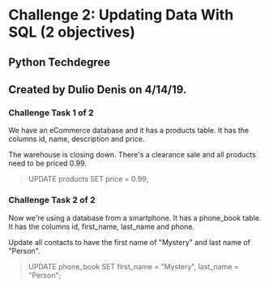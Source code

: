 # Challenge 2: Updating Data With SQL (2 objectives)
## Python Techdegree
## Created by Dulio Denis on 4/14/19.

### Challenge Task 1 of 2
We have an eCommerce database and it has a products table. It has the columns id, name, description and price.

The warehouse is closing down. There's a clearance sale and all products need to be priced 0.99.

> UPDATE products SET price = 0.99;

### Challenge Task 2 of 2
Now we're using a database from a smartphone. It has a phone_book table. It has the columns id, first_name, last_name and phone.

Update all contacts to have the first name of "Mystery" and last name of "Person".

> UPDATE phone_book SET first_name = "Mystery", last_name = "Person";
